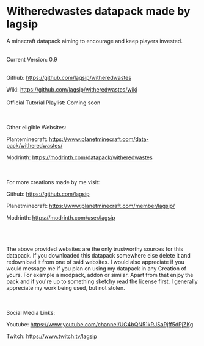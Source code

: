 # Witheredwastes datapack made by lagsip
A minecraft datapack aiming to encourage and keep players invested.
<br><br>

Current Version: 0.9
<br><br>

Github: https://github.com/lagsip/witheredwastes

Wiki: https://github.com/lagsip/witheredwastes/wiki
<br><br>
Official Tutorial Playlist:
Coming soon

<br><br>
Other eligible Websites:

Planteminecraft: https://www.planetminecraft.com/data-pack/witheredwastes/

Modrinth: https://modrinth.com/datapack/witheredwastes

<br><br>
For more creations made by me visit:

Github: https://github.com/lagsip

Planetminecraft: https://www.planetminecraft.com/member/lagsip/

Modrinth: https://modrinth.com/user/lagsip


<br><br><br>
The above provided websites are the only trustworthy sources for this datapack. If you downloaded this datapack somewhere else delete it and redownload it from one of said websites. I would also appreciate if you would message me if you plan on using my datapack in any Creation of yours. For example a modpack, addon or similar.
Apart from that enjoy the pack and if you're up to something sketchy read the license first. I generally appreciate my work being used, but not stolen.

<br><br>
Social Media Links:

Youtube: https://www.youtube.com/channel/UC4bQN51kRJSaRjff5dPjZKg

Twitch: https://www.twitch.tv/lagsip

